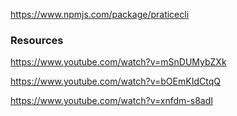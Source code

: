 https://www.npmjs.com/package/praticecli

### Resources

https://www.youtube.com/watch?v=mSnDUMybZXk

https://www.youtube.com/watch?v=bOEmKIdCtqQ

https://www.youtube.com/watch?v=xnfdm-s8adI